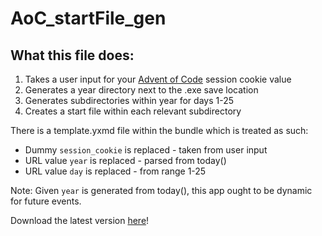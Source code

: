 # AoC_startFile_gen

## What this file does:

1. Takes a user input for your [Advent of Code](https://adventofcode.com/) session cookie value
2. Generates a year directory next to the .exe save location
3. Generates subdirectories within year for days 1-25
4. Creates a start file within each relevant subdirectory

There is a template.yxmd file within the bundle which is treated as such:
- Dummy `session_cookie` is replaced - taken from user input
- URL value `year` is replaced - parsed from today()
- URL value `day` is replaced - from range 1-25

Note: Given `year` is generated from today(), this app ought to be dynamic for future events.

Download the latest version [here](https://github.com/DataNath/AoC_startFile_generator/releases/download/v1.0.0/AoC_startFile_gen.exe)!